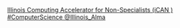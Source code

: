 [Illinois Computing Accelerator for Non-Specialists (iCAN )   #ComputerScience   @Illinois_Alma](https://qi.tc/qi/117865)